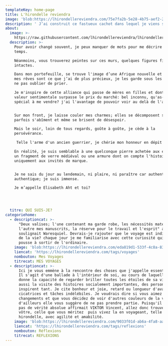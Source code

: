 ```yaml
---
templateKey: home-page
title: L'hirondelle reviendra
image: 'blob:https://lhirondellereviendra.com/75e7fa2b-5e28-4b75-aef2-2ee218be3238'
description: ' J’ai construit ce fastueux cachot dans lequel je viens souvent me poser pour mettre encore plus de soleil dans mes pensées et jauger ma créativité. D’ici, je peux regarder par dessus le monde et essayer de comprendre: l’Afrique, l’espoir. Tous ces petits à qui nous donnons la vie, seule l’éducation les fera naître de nouveau(...)'
about:
  image: >-
    https://raw.githubusercontent.com/lhirondellereviendra/lhirondellereviendra/test/static/img/52090409_2390778644501202_2442365816096686080_n.jpg
  description: >-
    Pour avoir changé souvent, je peux manquer de mots pour me décrire dans le
    temps.

    Néanmoins, vous trouverez peintes sur ces murs, quelques figures fidèles et
    intactes.

    Dans mon portefeuille, se trouve l'image d’une Afrique nouvelle et émergée:
    mes rêves sont ce que j’ai de plus précieux, je les garde sous les yeux pour
    ne pas oublier de prier. 

    Je m'inspire de cette alliance qui passe de mères en filles et dont la
    valeur sentimentale surpasse le prix du marché: bel inconnu, qu'as-tu de
    spécial à me vendre? j'ai l'avantage de pouvoir voir au delà de l'apparence.


    Sur mon front, je laisse couler mes charmes; elles se décomposent souvent,
    parfois s'abîment et même se brisent de désespoir.

    Mais le soir, loin de tous regards, goûte à goûte, je cède à la
    persévérance.

     Telle l'arme d'un ancien guerrier, je chérie mon honneur en dépit de ma lourde culpabilité. 

    En réalité, je suis semblable à une quelconque pierre achetée aux enchères,
    un fragment de verre médiéval ou une armure dont on compte l'histoire
    uniquement aux invités de marque.


    Je ne sais du jour au lendemain, ni plaire, ni paraître car authentique,
    authentique; je suis immense.

    Je m’appelle Elisabeth Aht et toi? 



     
  titre: QUI SUIS-JE?
categoriehome:
  - descriptioncat: >-
      "Deux valises; l'une contenant ma garde robe, les nécessités matérielles,
      l'autre mes manuscrits, la réserve pour le travail et l'esprit" ainsi
      soulignait Waresquiel. Devrais-je rajouter que le voyage est indissociable
      de la vie? chaque jour je me familiarise avec cette curiosité qui me
      pousse à sortir de l'ordinaire.
    image: 'blob:https://lhirondellereviendra.com/eda819d1-533f-4c8a-83fc-845d813e507e'
    liencat: 'https://lhirondellereviendra.com/tags/voyages'
    nombouton: Mes Voyages
    titrecat: MES VOYAGES
  - descriptioncat: >-
      Ici je vous emmène à la rencontre des choses que j'appelle essentielles.
      Il s'agit d'une ballade à l'intérieur de soi, au cours de laquelle l'on se
      donne la capacité de regarder briller toutes les étoiles de sa vie; c'est
      aussi la visite des histoires socialement importantes, des personnes qui
      inspirent tant. Je cite bonheur et joie, retard ou longueur d'avance,
      cicatrices et tâches indélébiles. Je voudrais dire si vous aimez les
      changements et que vous décidez de voir d'autres couleurs de la vie,
      d'ailleurs elle vous suggère de ne pas prendre partie. Puisqu'il n'existe
      pas de vérité absolue affirmait VIKTOR Vincent, allez donc trouver la
      vôtre, celle que vous méritez  puis vivez la en voyageant, telle une
      hirondelle, avec agilité et amabilité. 
    image: 'blob:https://lhirondellereviendra.com/9033f01d-ab6a-4fa8-aa5c-2087c69ca71b'
    liencat: 'https://lhirondellereviendra.com/tags/reflexions'
    nombouton: Réflexions
    titrecat: REFLEXIONS
---
```


